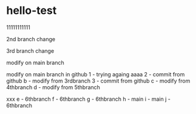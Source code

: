 # hello-test

11111111111

2nd branch change

3rd branch change

modify on main branch

modify on main branch in github
1 - trying againg
aaaa
2 - commit from github
b - modify from 3rdbranch
3 - commit from github
c - modify from 4thbranch
d - modify from 5thbranch

xxx
e - 6thbranch
f - 6thbranch
g - 6thbranch
h - main
i - main
j - 6thbranch
